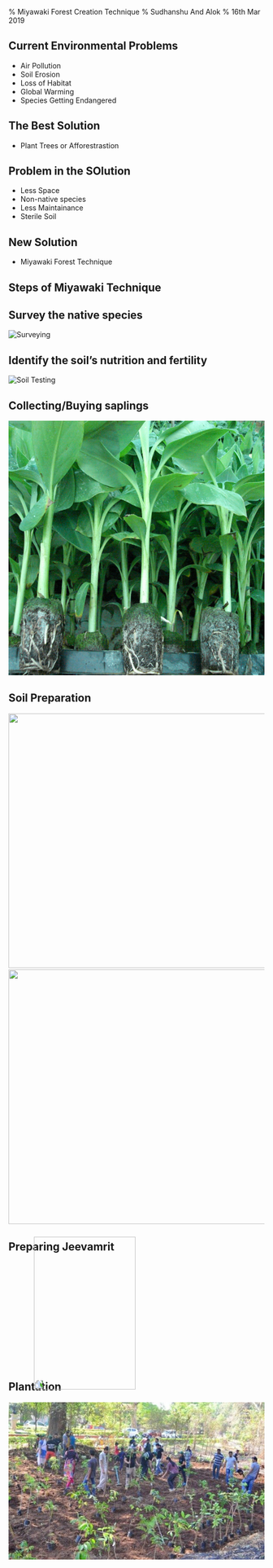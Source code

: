 % Miyawaki Forest Creation Technique
% Sudhanshu And Alok
% 16th Mar 2019

## Current Environmental Problems

- Air Pollution
- Soil Erosion
- Loss of Habitat
- Global Warming
- Species Getting Endangered

## The Best Solution

- Plant Trees or Afforestrastion

## Problem in the SOlution

- Less Space
- Non-native species
- Less Maintainance
- Sterile Soil

## New Solution

- Miyawaki Forest Technique

## Steps of Miyawaki Technique

## Survey the native species

<img src="images/survey.jpg" alt="Surveying" width="700" height="500"/>

## Identify the soil’s nutrition and fertility

<img src="images/soil.jpg" alt="Soil Testing" width="700" height="400"/>

## Collecting/Buying saplings

<img src="images/saplings.jpg" alt="Saplings" width="700" height="500"/>

## Soil Preparation

<img src="images/sp1.jpg"  width="700" height="500"/>
<img src="images/sp2.jpg"  width="700" height="500"/>

## Preparing Jeevamrit

<img src="images/jeevm.jpg" width="300" height="200" style="transform:rotate(-90deg);" />

## Plantation

![](images/plantation.jpeg)



